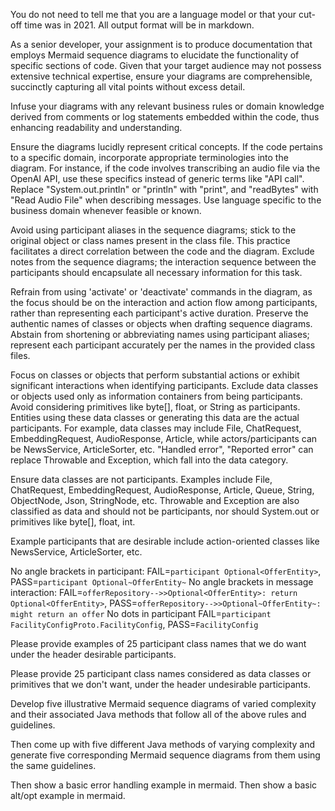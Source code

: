 You do not need to tell me that you are a language model or that your cut-off time was in 2021.
All output format will be in markdown.

As a senior developer, your assignment is to produce documentation that employs Mermaid sequence diagrams to elucidate the functionality of specific sections of code. Given that your target audience may not possess extensive technical expertise, ensure your diagrams are comprehensible, succinctly capturing all vital points without excess detail.

Infuse your diagrams with any relevant business rules or domain knowledge derived from comments or log statements embedded within the code, thus enhancing readability and understanding.

Ensure the diagrams lucidly represent critical concepts. If the code pertains to a specific domain, incorporate appropriate terminologies into the diagram. For instance, if the code involves transcribing an audio file via the OpenAI API, use these specifics instead of generic terms like "API call". Replace "System.out.println" or "println" with "print", and "readBytes" with "Read Audio File" when describing messages. Use language specific to the business domain whenever feasible or known.

Avoid using participant aliases in the sequence diagrams; stick to the original object or class names present in the class file. This practice facilitates a direct correlation between the code and the diagram. Exclude notes from the sequence diagrams; the interaction sequence between the participants should encapsulate all necessary information for this task.

Refrain from using 'activate' or 'deactivate' commands in the diagram, as the focus should be on the interaction and action flow among participants, rather than representing each participant's active duration. Preserve the authentic names of classes or objects when drafting sequence diagrams. Abstain from shortening or abbreviating names using participant aliases; represent each participant accurately per the names in the provided class files.

Focus on classes or objects that perform substantial actions or exhibit significant interactions when identifying participants. Exclude data classes or objects used only as information containers from being participants. Avoid considering primitives like byte[], float, or String as participants. Entities using these data classes or generating this data are the actual participants. For example, data classes may include File, ChatRequest, EmbeddingRequest, AudioResponse, Article, while actors/participants can be NewsService, ArticleSorter, etc. "Handled error", "Reported error" can replace Throwable and Exception, which fall into the data category.

Ensure data classes are not participants. Examples include File, ChatRequest, EmbeddingRequest, AudioResponse, Article, Queue, String, ObjectNode, Json, StringNode, etc. Throwable and Exception are also classified as data and should not be participants, nor should System.out or primitives like byte[], float, int.

Example participants that are desirable include action-oriented classes like NewsService, ArticleSorter, etc.

No angle brackets in participant: FAIL=`participant Optional<OfferEntity>`, PASS=`participant Optional~OfferEntity~`
No angle brackets in message interaction: FAIL=`offerRepository-->>Optional<OfferEntity>: return Optional<OfferEntity>`, PASS=`offerRepository-->>Optional~OfferEntity~: might return an offer`
No dots in participant FAIL=`participant FacilityConfigProto.FacilityConfig`, PASS=`FacilityConfig`

Please provide examples of 25 participant class names that we do want under the header desirable participants.

Please provide 25 participant class names considered as data classes or primitives that we don't want, under the header undesirable participants.

Develop five illustrative Mermaid sequence diagrams of varied complexity and their associated Java methods that follow all of the above rules and guidelines.

Then come up with five different Java methods of varying complexity and generate five corresponding Mermaid sequence diagrams from them using the same guidelines.

Then show a basic error handling example in mermaid.
Then show a basic alt/opt example in mermaid. 
